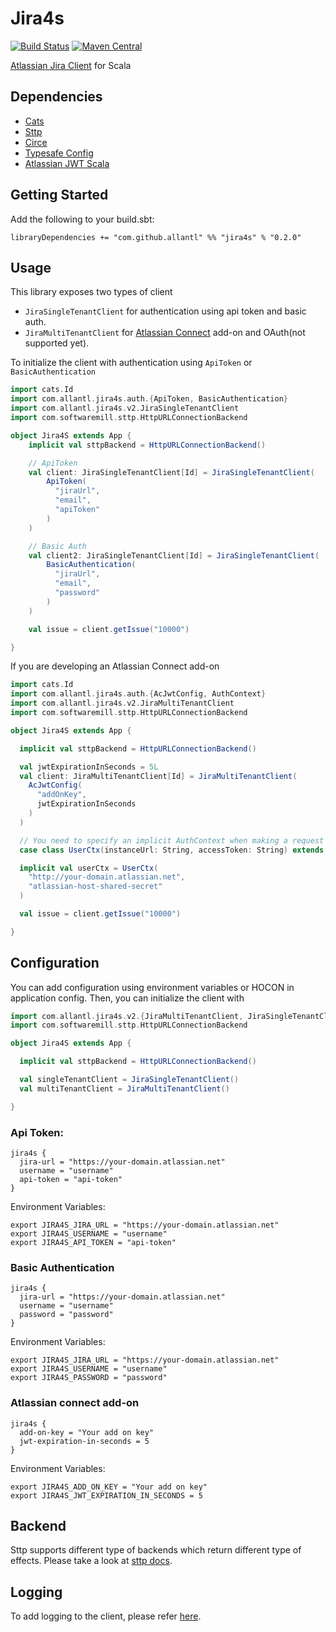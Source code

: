 # Jira4s

[![Build Status](https://travis-ci.org/allantl/jira4s.svg?branch=master)](https://travis-ci.org/allantl/jira4s)
[![Maven Central](https://img.shields.io/maven-central/v/com.github.allantl/jira4s_2.12.svg)](https://maven-badges.herokuapp.com/maven-central/com.github.allantl/jira4s_2.12)

[Atlassian Jira Client](https://developer.atlassian.com/cloud/jira/platform/rest/v2/) for Scala

## Dependencies

- [Cats](https://github.com/typelevel/cats)
- [Sttp](https://github.com/softwaremill/sttp)
- [Circe](https://github.com/circe/circe)
- [Typesafe Config](https://github.com/typesafehub/config)
- [Atlassian JWT Scala](https://github.com/toolsplus/atlassian-jwt)

## Getting Started

Add the following to your build.sbt:
```
libraryDependencies += "com.github.allantl" %% "jira4s" % "0.2.0"
```

## Usage

This library exposes two types of client
- `JiraSingleTenantClient` for authentication using api token and basic auth.
- `JiraMultiTenantClient` for [Atlassian Connect](https://developer.atlassian.com/static/connect/docs/index.html) add-on and OAuth(not supported yet).

To initialize the client with authentication using `ApiToken` or `BasicAuthentication`

```scala
import cats.Id
import com.allantl.jira4s.auth.{ApiToken, BasicAuthentication}
import com.allantl.jira4s.v2.JiraSingleTenantClient
import com.softwaremill.sttp.HttpURLConnectionBackend

object Jira4S extends App {
    implicit val sttpBackend = HttpURLConnectionBackend()

    // ApiToken
    val client: JiraSingleTenantClient[Id] = JiraSingleTenantClient(
        ApiToken(
          "jiraUrl",
          "email",
          "apiToken"
        )
    )

    // Basic Auth
    val client2: JiraSingleTenantClient[Id] = JiraSingleTenantClient(
        BasicAuthentication(
          "jiraUrl",
          "email",
          "password"
        )
    )

    val issue = client.getIssue("10000")

}
```

If you are developing an Atlassian Connect add-on

```scala
import cats.Id
import com.allantl.jira4s.auth.{AcJwtConfig, AuthContext}
import com.allantl.jira4s.v2.JiraMultiTenantClient
import com.softwaremill.sttp.HttpURLConnectionBackend

object Jira4S extends App {

  implicit val sttpBackend = HttpURLConnectionBackend()

  val jwtExpirationInSeconds = 5L
  val client: JiraMultiTenantClient[Id] = JiraMultiTenantClient(
    AcJwtConfig(
      "addOnKey",
      jwtExpirationInSeconds
    )
  )

  // You need to specify an implicit AuthContext when making a request to Jira
  case class UserCtx(instanceUrl: String, accessToken: String) extends AuthContext

  implicit val userCtx = UserCtx(
    "http://your-domain.atlassian.net",
    "atlassian-host-shared-secret"
  )

  val issue = client.getIssue("10000")

}

```

## Configuration

You can add configuration using environment variables or HOCON in application config.
Then, you can initialize the client with

```scala
import com.allantl.jira4s.v2.{JiraMultiTenantClient, JiraSingleTenantClient}
import com.softwaremill.sttp.HttpURLConnectionBackend

object Jira4S extends App {

  implicit val sttpBackend = HttpURLConnectionBackend()

  val singleTenantClient = JiraSingleTenantClient()
  val multiTenantClient = JiraMultiTenantClient()

}

```

### Api Token:
```
jira4s {
  jira-url = "https://your-domain.atlassian.net"
  username = "username"
  api-token = "api-token"
}
```

Environment Variables:
```
export JIRA4S_JIRA_URL = "https://your-domain.atlassian.net"
export JIRA4S_USERNAME = "username"
export JIRA4S_API_TOKEN = "api-token"
```

### Basic Authentication
```
jira4s {
  jira-url = "https://your-domain.atlassian.net"
  username = "username"
  password = "password"
}
```

Environment Variables:
```
export JIRA4S_JIRA_URL = "https://your-domain.atlassian.net"
export JIRA4S_USERNAME = "username"
export JIRA4S_PASSWORD = "password"
```

### Atlassian connect add-on
```
jira4s {
  add-on-key = "Your add on key"
  jwt-expiration-in-seconds = 5
}
```

Environment Variables:
```
export JIRA4S_ADD_ON_KEY = "Your add on key"
export JIRA4S_JWT_EXPIRATION_IN_SECONDS = 5
```

## Backend
Sttp supports different type of backends which return different type of effects. Please take a look at [sttp docs](https://sttp.readthedocs.io/en/latest/backends/summary.html).

## Logging

To add logging to the client, please refer [here](https://sttp.readthedocs.io/en/latest/backends/custom.html).
